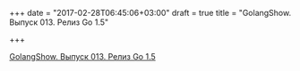 +++
date = "2017-02-28T06:45:06+03:00"
draft = true
title = "GolangShow. Выпуск 013. Релиз Go 1.5"

+++

<p><a href="http://golangshow.com/episode/2015/08-20-013/">GolangShow. Выпуск 013. Релиз Go 1.5</a></p>
